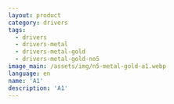 ```yaml
---
layout: product
category: drivers
tags:
  - drivers
  - drivers-metal
  - drivers-metal-gold
  - drivers-metal-gold-no5
image_main: /assets/img/n5-metal-gold-a1.webp
language: en
name: 'A1'
description: 'A1'
---
```

